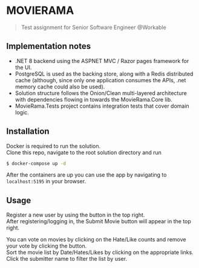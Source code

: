 # MOVIERAMA

> Test assignment for Senior Software Engineer @Workable

## Implementation notes

- .NET 8 backend using the ASPNET MVC / Razor pages framework for the UI. 
- PostgreSQL is used as the backing store, along with a Redis distributed cache (although, since only one application consumes the APIs, .net memory cache could also be used).  
- Solution structure follows the Onion/Clean multi-layered architecture with dependencies flowing in towards the MovieRama.Core lib.
- MovieRama.Tests project contains integration tests that cover domain logic. 

## Installation
Docker is required to run the solution.  
Clone this repo, navigate to the root solution directory and run

```sh
$ docker-compose up -d
```
After the containers are up you can use the app by navigating to `localhost:5195` in your browser.

## Usage

Register a new user by using the button in the top right.  
After registering/logging in, the Submit Movie button will appear in the top right.  

You can vote on movies by clicking on the Hate/Like counts and remove your vote by clicking the button.  
Sort the movie list by Date/Hates/Likes by clicking on the appropriate links.  
Click the submitter name to filter the list by user.